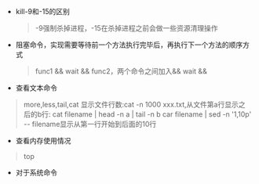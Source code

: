 - kill-9和-15的区别
    >-9强制杀掉进程，-15在杀掉进程之前会做一些资源清理操作

- 阻塞命令，实现需要等待前一个方法执行完毕后，再执行下一个方法的顺序方式
  >func1 && wait && func2，两个命令之间加入&& wait &&

- 查看文本命令
> more,less,tail,cat
> 显示文件行数:cat -n 1000 xxx.txt,从文件第a行显示之后的b行:
cat filename | head -n a | tail -n b
car filename | sed -n '1,10p' -- filename显示从第一行开始到后面的10行

- 查看内存使用情况
>top

- 对于系统命令